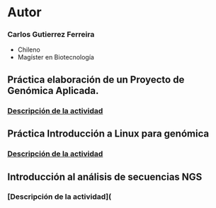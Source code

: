 

# **Autor**
### Carlos Gutierrez Ferreira  
- Chileno
- Magíster en Biotecnología

## Práctica elaboración de un Proyecto de Genómica Aplicada.
### [Descripción de la actividad](https://github.com/GenomicsEducation/CarlosGutierrez/blob/main/Proyecto-Genomica-Aplicada/Proyecto-Genomica-Aplicada.md)

## Práctica Introducción a Linux para genómica
### [Descripción de la actividad](https://github.com/GenomicsEducation/CarlosGutierrez/blob/main/Linux-Genomica/Linux-Genómica.md)

## Introducción al análisis de secuencias NGS
### [Descripción de la actividad](
